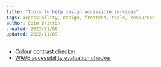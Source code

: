 ```yaml
---
title: "Tools to help design accessible services"
tags: accessibility, design, frontend, tools, resources
author: Colm Britton
created: 2022/11/09
updated: 2022/11/09
---
```


* [Colour contrast checker](https://webaim.org/resources/contrastchecker/)
* [WAVE accessibility evaluation checker](https://wave.webaim.org)
